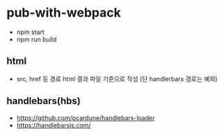 # pub-with-webpack
- npm start
- npm run build

## html
- src, href 등 경로 html 결과 파일 기준으로 작성 (단 handlerbars 경로는 예외)

## handlebars(hbs)
- https://github.com/pcardune/handlebars-loader
- https://handlebarsjs.com/